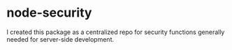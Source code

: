 # node-security
I created this package as a centralized repo for security functions generally needed for server-side development.

